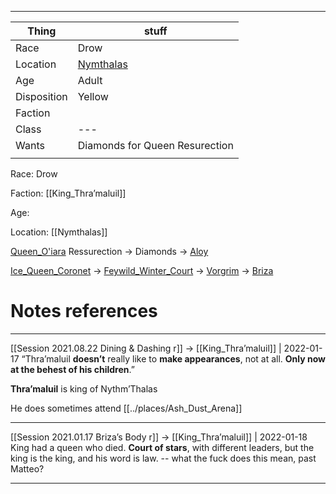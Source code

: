 ***
| Thing       | stuff                               |
| ----------- | ----------------------------------- |
| Race        | Drow                                |
| Location    | [Nymthalas](../places/Nymthalas.md) |
| Age         | Adult                               |
| Disposition | Yellow                              |
| Faction     |                                     |
| Class       | ---                                 |
| Wants       | Diamonds for Queen Resurection      |
|             |                                     |



Race: Drow

Faction: [[King_Thra’maluil]]

Age:

Location: [[Nymthalas]]

[Queen_O'iara](Queen_O'iara.md) Ressurection -> Diamonds -> [Aloy](Aloy.md)

[Ice_Queen_Coronet](../things/Ice_Queen_Coronet.md) -> [Feywild_Winter_Court](Feywild_Winter_Court.md) -> [Vorgrim](Vorgrim.md) -> [Briza](Briza.md)


# Notes references
---

[[Session 2021.08.22 Dining & Dashing r]] -> [[King_Thra’maluil]] | 2022-01-17
“Thra’maluil **doesn’t** really like to **make appearances**, not at all. **Only now at the behest of his children**.”

**Thra’maluil** is king of Nythm’Thalas

He does sometimes attend [[../places/Ash_Dust_Arena]]

---

[[Session 2021.01.17 Briza’s Body r]] -> [[King_Thra’maluil]] | 2022-01-18
King had a queen who died. **Court of stars**, with different leaders, but the king is the king, and his word is law. -- what the fuck does this mean, past Matteo?

---
